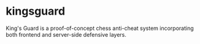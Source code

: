 # kingsguard
King's Guard is a proof-of-concept chess anti-cheat system incorporating both frontend and server-side defensive layers.
